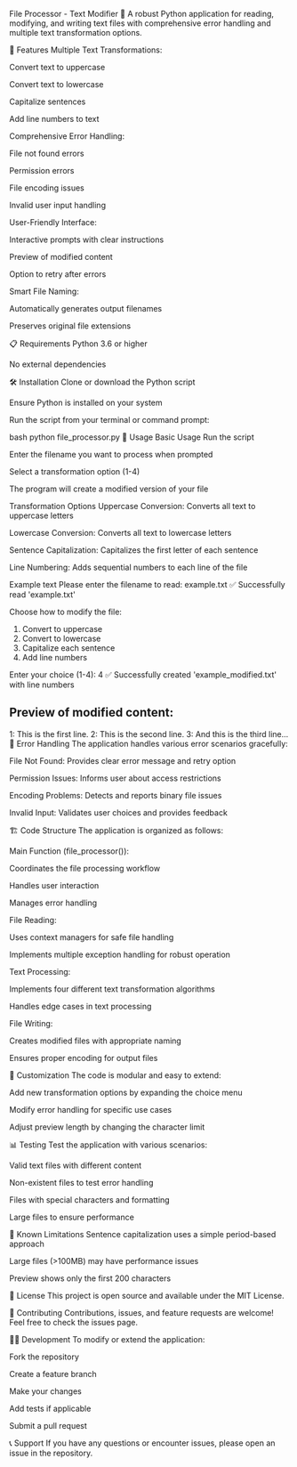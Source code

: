 File Processor - Text Modifier 📝
A robust Python application for reading, modifying, and writing text files with comprehensive error handling and multiple text transformation options.

🚀 Features
Multiple Text Transformations:

Convert text to uppercase

Convert text to lowercase

Capitalize sentences

Add line numbers to text

Comprehensive Error Handling:

File not found errors

Permission errors

File encoding issues

Invalid user input handling

User-Friendly Interface:

Interactive prompts with clear instructions

Preview of modified content

Option to retry after errors

Smart File Naming:

Automatically generates output filenames

Preserves original file extensions

📋 Requirements
Python 3.6 or higher

No external dependencies

🛠 Installation
Clone or download the Python script

Ensure Python is installed on your system

Run the script from your terminal or command prompt:

bash
python file_processor.py
📖 Usage
Basic Usage
Run the script

Enter the filename you want to process when prompted

Select a transformation option (1-4)

The program will create a modified version of your file

Transformation Options
Uppercase Conversion: Converts all text to uppercase letters

Lowercase Conversion: Converts all text to lowercase letters

Sentence Capitalization: Capitalizes the first letter of each sentence

Line Numbering: Adds sequential numbers to each line of the file

Example
text
Please enter the filename to read: example.txt
✅ Successfully read 'example.txt'

Choose how to modify the file:
1. Convert to uppercase
2. Convert to lowercase
3. Capitalize each sentence
4. Add line numbers

Enter your choice (1-4): 4
✅ Successfully created 'example_modified.txt' with line numbers

Preview of modified content:
------------------------------
1: This is the first line.
2: This is the second line.
3: And this is the third line...
🧪 Error Handling
The application handles various error scenarios gracefully:

File Not Found: Provides clear error message and retry option

Permission Issues: Informs user about access restrictions

Encoding Problems: Detects and reports binary file issues

Invalid Input: Validates user choices and provides feedback

🏗️ Code Structure
The application is organized as follows:

Main Function (file_processor()):

Coordinates the file processing workflow

Handles user interaction

Manages error handling

File Reading:

Uses context managers for safe file handling

Implements multiple exception handling for robust operation

Text Processing:

Implements four different text transformation algorithms

Handles edge cases in text processing

File Writing:

Creates modified files with appropriate naming

Ensures proper encoding for output files

🔧 Customization
The code is modular and easy to extend:

Add new transformation options by expanding the choice menu

Modify error handling for specific use cases

Adjust preview length by changing the character limit

📊 Testing
Test the application with various scenarios:

Valid text files with different content

Non-existent files to test error handling

Files with special characters and formatting

Large files to ensure performance

🐛 Known Limitations
Sentence capitalization uses a simple period-based approach

Large files (>100MB) may have performance issues

Preview shows only the first 200 characters

📝 License
This project is open source and available under the MIT License.

🤝 Contributing
Contributions, issues, and feature requests are welcome! Feel free to check the issues page.

👨‍💻 Development
To modify or extend the application:

Fork the repository

Create a feature branch

Make your changes

Add tests if applicable

Submit a pull request

📞 Support
If you have any questions or encounter issues, please open an issue in the repository.
